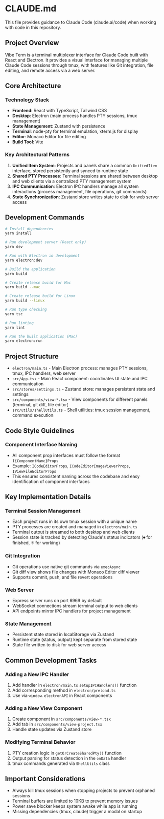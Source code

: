 # CLAUDE.md

This file provides guidance to Claude Code (claude.ai/code) when working with code in this repository.

## Project Overview

Vibe Term is a terminal multiplexer interface for Claude Code built with React and Electron. It provides a visual interface for managing multiple Claude Code sessions through tmux, with features like Git integration, file editing, and remote access via a web server.

## Core Architecture

### Technology Stack
- **Frontend**: React with TypeScript, Tailwind CSS
- **Desktop**: Electron (main process handles PTY sessions, tmux management)
- **State Management**: Zustand with persistence
- **Terminal**: node-pty for terminal emulation, xterm.js for display
- **Editor**: Monaco Editor for file editing
- **Build Tool**: Vite

### Key Architectural Patterns

1. **Unified Item System**: Projects and panels share a common `UnifiedItem` interface, stored persistently and synced to runtime state
2. **Shared PTY Processes**: Terminal sessions are shared between desktop and web clients via a centralized PTY management system
3. **IPC Communication**: Electron IPC handlers manage all system interactions (process management, file operations, git commands)
4. **State Synchronization**: Zustand store writes state to disk for web server access

## Development Commands

```bash
# Install dependencies
yarn install

# Run development server (React only)
yarn dev

# Run with Electron in development
yarn electron:dev

# Build the application
yarn build

# Create release build for Mac
yarn build --mac

# Create release build for Linux
yarn build --linux

# Run type checking
yarn tsc

# Run linting
yarn lint

# Run the built application (Mac)
yarn electron:run
```

## Project Structure

- `electron/main.ts` - Main Electron process: manages PTY sessions, tmux, IPC handlers, web server
- `src/App.tsx` - Main React component: coordinates UI state and IPC communication
- `src/stores/settings.ts` - Zustand store: manages persistent state and settings
- `src/components/view-*.tsx` - View components for different panels (terminal, git diff, file editor)
- `src/utils/shellUtils.ts` - Shell utilities: tmux session management, command execution

## Code Style Guidelines

### Component Interface Naming
- All component prop interfaces must follow the format `I{ComponentName}Props`
- Example: `ICodeEditorProps`, `ICodeEditorImageViewerProps`, `IViewFileEditorProps`
- This ensures consistent naming across the codebase and easy identification of component interfaces

## Key Implementation Details

### Terminal Session Management
- Each project runs in its own tmux session with a unique name
- PTY processes are created and managed in `electron/main.ts`
- Terminal output is streamed to both desktop and web clients
- Session state is tracked by detecting Claude's status indicators (⏺ for finished, ✳ for working)

### Git Integration
- Git operations use native git commands via `execAsync`
- Git diff view shows file changes with Monaco Editor diff viewer
- Supports commit, push, and file revert operations

### Web Server
- Express server runs on port 6969 by default
- WebSocket connections stream terminal output to web clients
- API endpoints mirror IPC handlers for project management

### State Management
- Persistent state stored in localStorage via Zustand
- Runtime state (status, output) kept separate from stored state
- State file written to disk for web server access

## Common Development Tasks

### Adding a New IPC Handler
1. Add handler in `electron/main.ts` `setupIPCHandlers()` function
2. Add corresponding method in `electron/preload.ts`
3. Use via `window.electronAPI` in React components

### Adding a New View Component
1. Create component in `src/components/view-*.tsx`
2. Add tab in `src/components/view-project.tsx`
3. Handle state updates via Zustand store

### Modifying Terminal Behavior
1. PTY creation logic in `getOrCreateSharedPty()` function
2. Output parsing for status detection in the `onData` handler
3. tmux commands generated via `ShellUtils` class

## Important Considerations

- Always kill tmux sessions when stopping projects to prevent orphaned sessions
- Terminal buffers are limited to 10KB to prevent memory issues
- Power save blocker keeps system awake while app is running
- Missing dependencies (tmux, claude) trigger a modal on startup